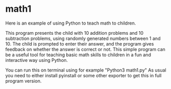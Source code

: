 # math1
Here is an example of using Python to teach math to children.

This program presents the child with 10 addition problems and 10 subtraction problems, using randomly generated numbers between 1 and 10. The child is prompted to enter their answer, and the program gives feedback on whether the answer is correct or not. This simple program can be a useful tool for teaching basic math skills to children in a fun and interactive way using Python.

You can run this on terminal using for example "Python3 math1.py"
As usual you need to either install pyinstall or some other exporter to get this in full program version.
